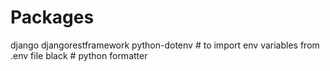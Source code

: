 # Packages
django
djangorestframework
python-dotenv # to import env variables from .env file
black # python formatter